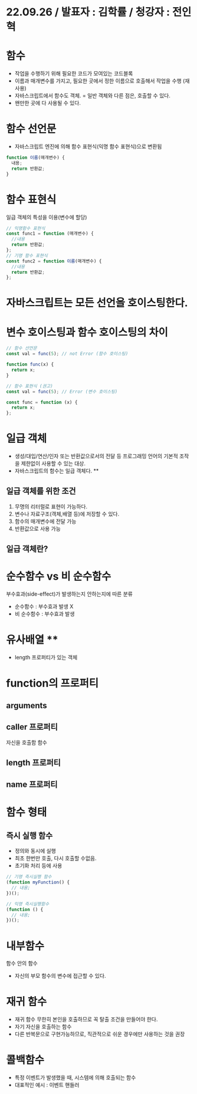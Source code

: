 # 22.09.26 / 발표자 : 김학률 / 청강자 : 전인혁

# 함수

- 작업을 수행하기 위해 필요한 코드가 모여있는 코드블록
- 이름과 매개변수를 가지고, 필요한 곳에서 정한 이름으로 호출해서 작업을 수행 (재사용)
- 자바스크립트에서 함수도 객체. = 일반 객체와 다른 점은, 호출할 수 있다.
- 왠만한 곳에 다 사용될 수 있다.

# 함수 선언문

- 자바스크립트 엔진에 의해 함수 표현식(익명 함수 표현식)으로 변환됨

```js
function 이름(매개변수) {
  내용;
  return 반환값;
}
```

# 함수 표현식

일급 객체의 특성을 이용(변수에 할당)

```js
// 익명함수 표현식
const func1 = function (매개변수) {
  //내용
  return 반환값;
};
// 기명 함수 표현식
const func2 = function 이름(매개변수) {
  //내용
  return 반환값;
};
```

# 자바스크립트는 모든 선언을 호이스팅한다.

# 변수 호이스팅과 함수 호이스팅의 차이

```js
// 함수 선언문
const val = func(5); // not Error (함수 호이스팅)

function func(x) {
  return x;
}

// 함수 표현식 (권고)
const val = func(5); // Error (변수 호이스팅)

const func = function (x) {
  return x;
};
```

# 일급 객체

- 생성/대입/연산/인자 또는 반환값으로서의 전달 등 프로그래밍 언어의 기본적 조작을 제한없이 사용할 수 있는 대상.
- 자바스크립트의 함수는 일급 객체다. \*\*

## 일급 객체를 위한 조건

1. 무명의 리터럴로 표현이 가능하다.
2. 변수나 자료구조(객체,배열 등)에 저장할 수 있다.
3. 함수의 매개변수에 전달 가능
4. 반환값으로 사용 가능

## 일급 객체란?

# 순수함수 vs 비 순수함수

부수효과(side-effect)가 발생하는지 안하는지에 따른 분류

- 순수함수 : 부수효과 발생 X
- 비 순수함수 : 부수효과 발생

# 유사배열 \*\*

- length 프로퍼티가 있는 객체

# function의 프로퍼티

## arguments

## caller 프로퍼티

자신을 호출함 함수

## length 프로퍼티

## name 프로퍼티

# 함수 형태

## 즉시 실행 함수

- 정의와 동시에 실행
- 최초 한번만 호출, 다시 호출할 수없음.
- 초기화 처리 등에 사용

```js
// 기명 즉시실행 함수
(function myFunction() {
  // 내용;
})();

// 익명 즉시실행함수
(function () {
  // 내용;
})();
```

# 내부함수

함수 안의 함수

- 자신의 부모 함수의 변수에 접근할 수 있다.

# 재귀 함수

- 재귀 함수 무한히 본인을 호출하므로 꼭 탈출 조건을 만들어야 한다.
- 자기 자신을 호출하는 함수
- 다른 반복문으로 구현가능하므로, 직관적으로 쉬운 경우에만 사용하는 것을 권장

# 콜백함수

- 특정 이벤트가 발생했을 때, 시스템에 의해 호출되는 함수
- 대표적인 예시 : 이벤트 핸들러
